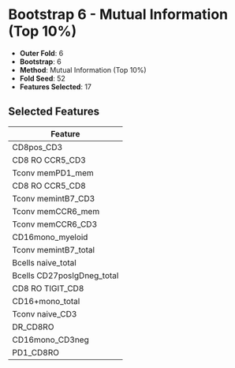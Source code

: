 # Bootstrap 6 - Mutual Information (Top 10%)

- **Outer Fold**: 6
- **Bootstrap**: 6
- **Method**: Mutual Information (Top 10%)
- **Fold Seed**: 52
- **Features Selected**: 17

## Selected Features

| Feature |
|---------|
| CD8pos_CD3 |
| CD8 RO CCR5_CD3 |
| Tconv memPD1_mem |
| CD8 RO CCR5_CD8 |
| Tconv memintB7_CD3 |
| Tconv memCCR6_mem |
| Tconv memCCR6_CD3 |
| CD16mono_myeloid |
| Tconv memintB7_total |
| Bcells naive_total |
| Bcells CD27posIgDneg_total |
| CD8 RO TIGIT_CD8 |
| CD16+mono_total |
| Tconv naive_CD3 |
| DR_CD8RO |
| CD16mono_CD3neg |
| PD1_CD8RO |
